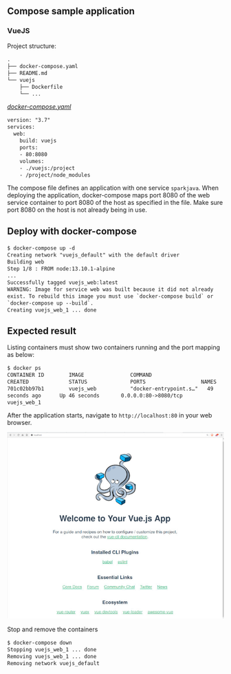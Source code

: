 ## Compose sample application
### VueJS 

Project structure:
```
.
├── docker-compose.yaml
├── README.md
└── vuejs
    ├── Dockerfile
    └── ...
```

[_docker-compose.yaml_](docker-compose.yaml)
```
version: "3.7"
services:
  web:
    build: vuejs
    ports:
    - 80:8080
    volumes:
    - ./vuejs:/project
    - /project/node_modules
```
The compose file defines an application with one service `sparkjava`.
When deploying the application, docker-compose maps port 8080 of the web service container to port 8080 of the host as specified in the file.
Make sure port 8080 on the host is not already being in use.

## Deploy with docker-compose

```
$ docker-compose up -d
Creating network "vuejs_default" with the default driver
Building web
Step 1/8 : FROM node:13.10.1-alpine
...
Successfully tagged vuejs_web:latest
WARNING: Image for service web was built because it did not already exist. To rebuild this image you must use `docker-compose build` or `docker-compose up --build`.
Creating vuejs_web_1 ... done
```

## Expected result

Listing containers must show two containers running and the port mapping as below:
```
$ docker ps
CONTAINER ID        IMAGE               COMMAND                  CREATED             STATUS              PORTS                  NAMES
701c02bb97b1        vuejs_web           "docker-entrypoint.s…"   49 seconds ago      Up 46 seconds       0.0.0.0:80->8080/tcp   vuejs_web_1
```

After the application starts, navigate to `http://localhost:80` in your web browser.

![page](output.jpg)

Stop and remove the containers
```
$ docker-compose down
Stopping vuejs_web_1 ... done
Removing vuejs_web_1 ... done
Removing network vuejs_default
```
